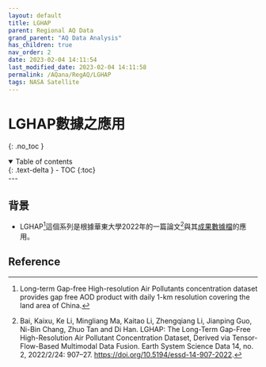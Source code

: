 ```yaml
---
layout: default
title: LGHAP
parent: Regional AQ Data
grand_parent: "AQ Data Analysis"
has_children: true
nav_order: 2
date: 2023-02-04 14:11:54
last_modified_date: 2023-02-04 14:11:58
permalink: /AQana/RegAQ/LGHAP
tags: NASA Satellite
---
```


# LGHAP數據之應用
{: .no_toc }

<details open markdown="block">
  <summary>
    Table of contents
  </summary>
  {: .text-delta }
- TOC
{:toc}
</details>
---

## 背景

- LGHAP[^2]這個系列是根據華東大學2022年的一篇論文[^1]與其[成果數據檔][LGHAP]的應用。

  
## Reference

[LGHAP]: https://zenodo.org/record/5652257#.Y9yfSnbP1PY "data web@zenodo"


[^1]: Bai, Kaixu, Ke Li, Mingliang Ma, Kaitao Li, Zhengqiang Li, Jianping Guo, Ni-Bin Chang, Zhuo Tan and Di Han. LGHAP: The Long-Term Gap-Free High-Resolution Air Pollutant Concentration Dataset, Derived via Tensor-Flow-Based Multimodal Data Fusion. Earth System Science Data 14, no. 2, 2022/2/24: 907–27. https://doi.org/10.5194/essd-14-907-2022.

[^2]: Long-term Gap-free High-resolution Air Pollutants concentration dataset provides gap free AOD product with daily 1-km resolution covering the land area of China.

